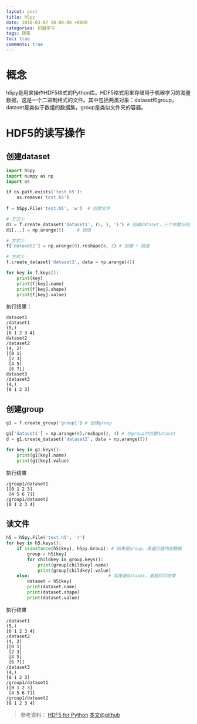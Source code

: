 ```yaml
---
layout: post
title: h5py
date: 2018-03-07 10:00:00 +0800
categories: 机器学习
tags: 随笔
toc: true
comments: true
---
```

# 概念

h5py是用来操作HDF5格式的Python库。HDF5格式用来存储用于机器学习的海量数据，这是一个二进制格式的文件。其中包括两类对象：dataset和group，dataset是类似于数组的数据集，group是类似文件夹的容器。

<!-- more -->
# HDF5的读写操作

## 创建dataset
``` python
import h5py
import numpy as np
import os

if os.path.exists('test.h5'):
    os.remove('test.h5')
    
f = h5py.File('test.h5', 'w')  # 创建文件

# 方式①
d1 = f.create_dataset('dataset1', (5, ), 'i') # 创建dataset，三个参数分别为：名称, shape, 类型
d1[...] = np.arange(5)     # 赋值

# 方式②
f['dataset2'] = np.arange(8).reshape(4, 2) # 创建 + 赋值

# 方式③
f.create_dataset('dataset3', data = np.arange(4))

for key in f.keys():
    print(key)
    print(f[key].name)
    print(f[key].shape)
    print(f[key].value)
```
执行结果：
```
dataset1
/dataset1
(5,)
[0 1 2 3 4]
dataset2
/dataset2
(4, 2)
[[0 1]
 [2 3]
 [4 5]
 [6 7]]
dataset3
/dataset3
(4,)
[0 1 2 3]
```
## 创建group
``` python
g1 = f.create_group('group1') # 创建group

g1['dataset1'] = np.arange(8).reshape(2, 4) # 在group内创建dataset
d = g1.create_dataset('dataset2', data = np.arange(5))

for key in g1.keys():
    print(g1[key].name)
    print(g1[key].value)
```
执行结果
```
/group1/dataset1
[[0 1 2 3]
 [4 5 6 7]]
/group1/dataset2
[0 1 2 3 4]
```
## 读文件
``` python
h5 = h5py.File('test.h5', 'r')
for key in h5.keys():
    if isinstance(h5[key], h5py.Group): # 如果是group，再遍历器内部数据
        group = h5[key]
        for childkey in group.keys():
            print(group[childkey].name)
            print(group[childkey].value)
    else:                              # 如果是dataset，直接打印结果
        dataset = h5[key]
        print(dataset.name)
        print(dataset.shape)
        print(dataset.value)
```
执行结果
```
/dataset1
(5,)
[0 1 2 3 4]
/dataset2
(4, 2)
[[0 1]
 [2 3]
 [4 5]
 [6 7]]
/dataset3
(4,)
[0 1 2 3]
/group1/dataset1
[[0 1 2 3]
 [4 5 6 7]]
/group1/dataset2
[0 1 2 3 4] 
```
> 参考资料：
[HDF5 for Python](http://docs.h5py.org/en/latest/index.html)
[本文@github](https://github.com/palanceli/MachineLearningSample/blob/master/packages/h5py.ipynb)